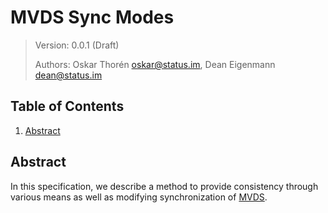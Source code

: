 #  MVDS Sync Modes

> Version: 0.0.1 (Draft)
> 
> Authors: Oskar Thorén <oskar@status.im>, Dean Eigenmann <dean@status.im>

##  Table of Contents

1. [Abstract](#abstract)

## Abstract

In this specification, we describe a method to provide consistency through various means as well as modifying synchronization of [MVDS](./README.md).


